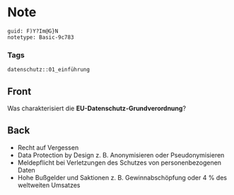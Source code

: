 # Note
```
guid: F)Y?Im@G}N
notetype: Basic-9c783
```

### Tags
```
datenschutz::01_einführung
```

## Front
Was charakterisiert die <b>EU-Datenschutz-Grundverordnung</b>?

## Back
<ul>
  <li>Recht auf Vergessen
  <li>Data Protection by Design z. B. Anonymisieren oder
  Pseudonymisieren
  <li>Meldepflicht bei Verletzungen des Schutzes von
  personenbezogenen Daten
  <li>Hohe Bußgelder und Saktionen z. B. Gewinnabschöpfung oder 4 %
  des weltweiten Umsatzes
</ul>
